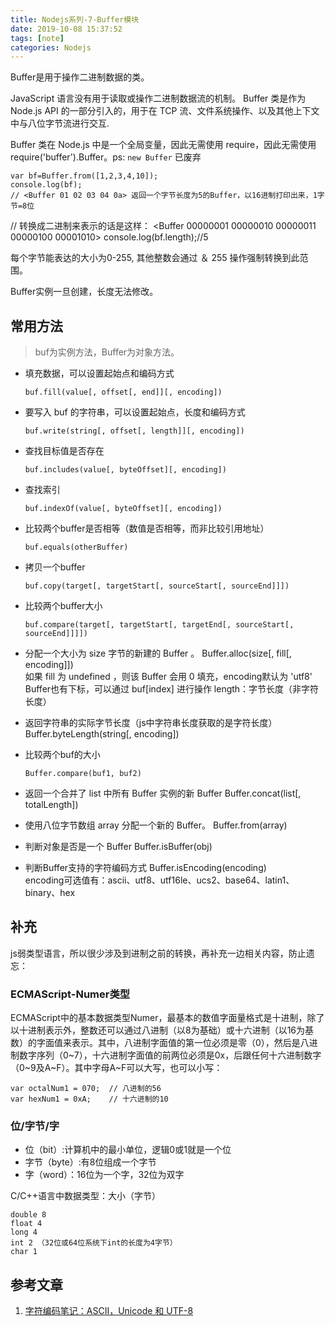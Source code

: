 ```yaml
---
title: Nodejs系列-7-Buffer模块
date: 2019-10-08 15:37:52
tags: [note]
categories: Nodejs
---
```

Buffer是用于操作二进制数据的类。  

<!-- more -->
JavaScript 语言没有用于读取或操作二进制数据流的机制。 Buffer 类是作为 Node.js API 的一部分引入的，用于在 TCP 流、文件系统操作、以及其他上下文中与八位字节流进行交互.

Buffer 类在 Node.js 中是一个全局变量，因此无需使用 require，因此无需使用 require('buffer').Buffer。ps: `new Buffer` 已废弃

	var bf=Buffer.from([1,2,3,4,10]);
	console.log(bf); 
	// <Buffer 01 02 03 04 0a> 返回一个字节长度为5的Buffer，以16进制打印出来，1字节=8位
  // 转换成二进制来表示的话是这样： <Buffer 00000001 00000010 00000011 00000100 00001010> 
	console.log(bf.length);//5

每个字节能表达的大小为0-255, 其他整数会通过 ＆ 255 操作强制转换到此范围。  

Buffer实例一旦创建，长度无法修改。

## 常用方法
>buf为实例方法，Buffer为对象方法。


- 填充数据，可以设置起始点和编码方式
    
      buf.fill(value[, offset[, end]][, encoding])  

- 要写入 buf 的字符串，可以设置起始点，长度和编码方式

      buf.write(string[, offset[, length]][, encoding])

- 查找目标值是否存在

      buf.includes(value[, byteOffset][, encoding])

- 查找索引

      buf.indexOf(value[, byteOffset][, encoding])

- 比较两个buffer是否相等（数值是否相等，而非比较引用地址）
     
      buf.equals(otherBuffer)

- 拷贝一个buffer 
      
      buf.copy(target[, targetStart[, sourceStart[, sourceEnd]]])

- 比较两个buffer大小 
      
      buf.compare(target[, targetStart[, targetEnd[, sourceStart[, sourceEnd]]]])

- 分配一个大小为 size 字节的新建的 Buffer 。
      Buffer.alloc(size[, fill[, encoding]])  
      如果 fill 为 undefined ，则该 Buffer 会用 0 填充，encoding默认为 'utf8'
      Buffer也有下标，可以通过 buf[index] 进行操作
      length：字节长度（非字符长度）
- 返回字符串的实际字节长度（js中字符串长度获取的是字符长度）
      Buffer.byteLength(string[, encoding])  

- 比较两个buf的大小

      Buffer.compare(buf1, buf2)  

- 返回一个合并了 list 中所有 Buffer 实例的新 Buffer
      Buffer.concat(list[, totalLength])
 
- 使用八位字节数组 array 分配一个新的 Buffer。
      Buffer.from(array)

- 判断对象是否是一个 Buffer
      Buffer.isBuffer(obj)

- 判断Buffer支持的字符编码方式
      Buffer.isEncoding(encoding)  
      encoding可选值有：ascii、utf8、utf16le、ucs2、base64、latin1、binary、hex

## 补充
js弱类型语言，所以很少涉及到进制之前的转换，再补充一边相关内容，防止遗忘：

### ECMAScript-Numer类型
ECMAScript中的基本数据类型Numer，最基本的数值字面量格式是十进制，除了以十进制表示外，整数还可以通过八进制（以8为基础）或十六进制（以16为基数）的字面值来表示。其中，八进制字面值的第一位必须是零（0），然后是八进制数字序列（0~7），十六进制字面值的前两位必须是0x，后跟任何十六进制数字（0~9及A~F）。其中字母A~F可以大写，也可以小写：

    var octalNum1 = 070;  // 八进制的56
    var hexNum1 = 0xA;    // 十六进制的10

### 位/字节/字

- 位（bit）:计算机中的最小单位，逻辑0或1就是一个位
- 字节（byte）:有8位组成一个字节
- 字（word）：16位为一个字，32位为双字

C/C++语言中数据类型：大小（字节）

    double 8
    float 4
    long 4
    int 2 （32位或64位系统下int的长度为4字节）
    char 1

## 参考文章
1. [字符编码笔记：ASCII，Unicode 和 UTF-8](http://www.ruanyifeng.com/blog/2007/10/ascii_unicode_and_utf-8.html) 